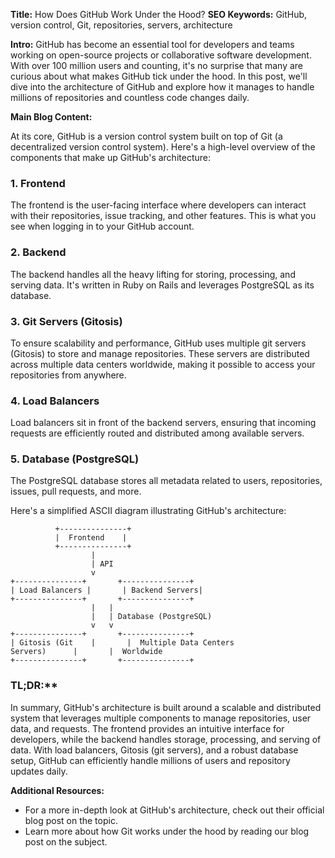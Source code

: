 **Title:** How Does GitHub Work Under the Hood?
**SEO Keywords:** GitHub, version control, Git, repositories, servers, architecture

**Intro:**
GitHub has become an essential tool for developers and teams working on open-source projects or collaborative software development. With over 100 million users and counting, it's no surprise that many are curious about what makes GitHub tick under the hood. In this post, we'll dive into the architecture of GitHub and explore how it manages to handle millions of repositories and countless code changes daily.

**Main Blog Content:**

At its core, GitHub is a version control system built on top of Git (a decentralized version control system). Here's a high-level overview of the components that make up GitHub's architecture:

### 1. Frontend
The frontend is the user-facing interface where developers can interact with their repositories, issue tracking, and other features. This is what you see when logging in to your GitHub account.

### 2. Backend
The backend handles all the heavy lifting for storing, processing, and serving data. It's written in Ruby on Rails and leverages PostgreSQL as its database.

### 3. Git Servers (Gitosis)
To ensure scalability and performance, GitHub uses multiple git servers (Gitosis) to store and manage repositories. These servers are distributed across multiple data centers worldwide, making it possible to access your repositories from anywhere.

### 4. Load Balancers
Load balancers sit in front of the backend servers, ensuring that incoming requests are efficiently routed and distributed among available servers.

### 5. Database (PostgreSQL)
The PostgreSQL database stores all metadata related to users, repositories, issues, pull requests, and more.

Here's a simplified ASCII diagram illustrating GitHub's architecture:

```
          +---------------+
          |  Frontend    |
          +---------------+
                  |
                  | API
                  v
+---------------+       +---------------+
| Load Balancers |       | Backend Servers|
+---------------+       +---------------+
                  |   |
                  |   | Database (PostgreSQL)
                  v   v
+---------------+       +---------------+
| Gitosis (Git    |       |  Multiple Data Centers 
Servers)      |       |  Worldwide
+---------------+       +---------------+
```

### TL;DR:**
In summary, GitHub's architecture is built around a scalable and distributed system that leverages multiple components to manage repositories, user data, and requests. The frontend provides an intuitive interface for developers, while the backend handles storage, processing, and serving of data. With load balancers, Gitosis (git servers), and a robust database setup, GitHub can efficiently handle millions of users and repository updates daily.

**Additional Resources:**

* For a more in-depth look at GitHub's architecture, check out their official blog post on the topic.
* Learn more about how Git works under the hood by reading our blog post on the subject.